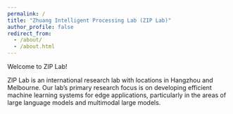 ```yaml
---
permalink: /
title: "Zhuang Intelligent Processing Lab (ZIP Lab)"
author_profile: false
redirect_from: 
  - /about/
  - /about.html
---
```


Welcome to ZIP Lab!

ZIP Lab is an international research lab with locations in Hangzhou and Melbourne. Our lab’s primary research focus is on developing efficient machine learning systems for edge applications, particularly in the areas of large language models and multimodal large models.
